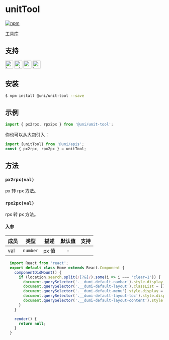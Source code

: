 # unitTool
[![npm](https://img.shields.io/npm/v/@uni/unit-tool.svg)](https://www.npmjs.com/package/@uni/unit-tool)

工具库

## 支持

<img alt="browser" src="https://gw.alicdn.com/tfs/TB1uYFobGSs3KVjSZPiXXcsiVXa-200-200.svg" width="25px" height="25px" title="h5" /> <img alt="miniApp" src="https://gw.alicdn.com/tfs/TB1bBpmbRCw3KVjSZFuXXcAOpXa-200-200.svg" width="25px" height="25px" title="阿里小程序" /> <img alt="wechatMiniprogram" src="https://img.alicdn.com/tfs/TB1slcYdxv1gK0jSZFFXXb0sXXa-200-200.svg" width="25px" height="25px" title="微信小程序"> <img alt="bytedanceMicroApp" src="https://gw.alicdn.com/tfs/TB1jFtVzO_1gK0jSZFqXXcpaXXa-200-200.svg" width="25px" height="25px" title="字节跳动小程序">

## 安装

```bash
$ npm install @uni/unit-tool --save
```
## 示例

```js
import { px2rpx, rpx2px } from '@uni/unit-tool';
```

你也可以从大包引入：

```js
import {unitTool} from '@uni/apis';
const { px2rpx, rpx2px } = unitTool;
```

## 方法
### `px2rpx(val)`
px 转 rpx 方法。

### `rpx2px(val)`
rpx 转 px 方法。

#### 入参
| 成员 | 类型     | 描述  | 默认值 | 支持  |
| ---- | -------- | ----- | :----: | :---: |
| val  | `number` | px 值 |   -    |       |


```jsx | inline
  import React from 'react';
  export default class Home extends React.Component {
    componentDidMount() {
      if (location.search.split(/[?&]/).some(i => i === 'clear=1')) {
        document.querySelector('.__dumi-default-navbar').style.display = 'none';
        document.querySelector('.__dumi-default-layout').classList = [];
        document.querySelector('.__dumi-default-menu').style.display = 'none';
        document.querySelector('.__dumi-default-layout-toc').style.display = 'none';
        document.querySelector('.__dumi-default-layout-content').style.padding = '50px 100px';
      }
    }

    render() {
      return null;
    }
  }
```
